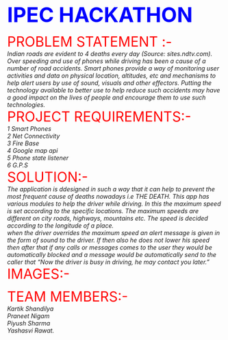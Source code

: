 <p><strong><font size="8" color="BLUE">IPEC HACKATHON</font></strong></p>

<p><font size="6" color="red">PROBLEM STATEMENT  :-</font> <br>
<i>Indian roads are evident to 4 deaths every day (Source: sites.ndtv.com). Over speeding and use of phones while driving has been a cause of a number of road accidents. Smart phones provide a way of monitoring user activities and data on physical location, altitudes, etc and mechanisms to help alert users by use of sound, visuals and other effectors. Putting the technology available to better use to help reduce such accidents may have a good impact on the lives of people and encourage them to use such technologies.</i> <br>
<font size="6" color="red"> PROJECT REQUIREMENTS:-</font> <br>
<i>1 Smart Phones <br>
2 Net Connectivity <br>
3 Fire Base <br>
4 Google map api <br>
5 Phone state listener  <br>
6 G.P.S</i> <br>
<font size="6" color="red">SOLUTION:-</font> <br>
<i>The application is ddesigned in such a way that it can help to prevent the most frequent cause of deaths nowadays i.e THE DEATH. This app has various modules to help the driver while driving. In this the maximum speed is set according to the specific locations. The maximum speeds are different on city roads, highways, mountains etc. The speed is decided according to the longitude of a place. <br>
when the driver overrides the maximum speed an alert message is given in the form of sound to the driver. If then also he does not lower his speed then after that if any calls or messages comes to the user they would be automatically blocked and a message would be automatically send to the caller that “Now the driver is busy in driving, he may contact you later.”</i> <br>
<font size="6" color="red">IMAGES:-</font></p>

<p><font size="6" color="red">TEAM MEMBERS:-</font> <br>
<i> Kartik Shandilya <br>
  Praneet Nigam <br>
  Piyush Sharma <br>
   Yashasvi Rawat.</i></p>